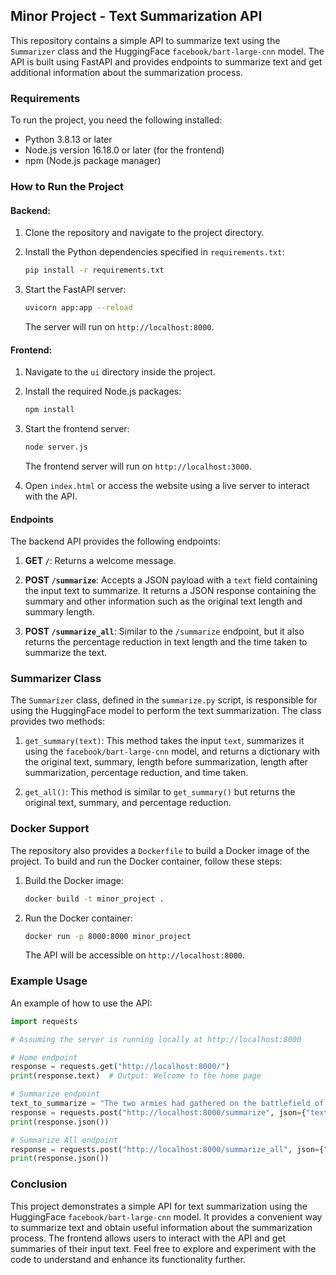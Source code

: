 ## Minor Project - Text Summarization API

This repository contains a simple API to summarize text using the `Summarizer` class and the HuggingFace `facebook/bart-large-cnn` model. The API is built using FastAPI and provides endpoints to summarize text and get additional information about the summarization process.

### Requirements

To run the project, you need the following installed:

- Python 3.8.13 or later
- Node.js version 16.18.0 or later (for the frontend)
- npm (Node.js package manager)

### How to Run the Project

#### Backend:

1. Clone the repository and navigate to the project directory.

2. Install the Python dependencies specified in `requirements.txt`:

   ```bash
   pip install -r requirements.txt
   ```

3. Start the FastAPI server:

   ```bash
   uvicorn app:app --reload
   ```

   The server will run on `http://localhost:8000`.

#### Frontend:

1. Navigate to the `ui` directory inside the project.

2. Install the required Node.js packages:

   ```bash
   npm install
   ```

3. Start the frontend server:

   ```bash
   node server.js
   ```

   The frontend server will run on `http://localhost:3000`.

4. Open `index.html` or access the website using a live server to interact with the API.

#### Endpoints

The backend API provides the following endpoints:

1. **GET `/`**: Returns a welcome message.

2. **POST `/summarize`**: Accepts a JSON payload with a `text` field containing the input text to summarize. It returns a JSON response containing the summary and other information such as the original text length and summary length.

3. **POST `/summarize_all`**: Similar to the `/summarize` endpoint, but it also returns the percentage reduction in text length and the time taken to summarize the text.

### Summarizer Class

The `Summarizer` class, defined in the `summarize.py` script, is responsible for using the HuggingFace model to perform the text summarization. The class provides two methods:

1. `get_summary(text)`: This method takes the input `text`, summarizes it using the `facebook/bart-large-cnn` model, and returns a dictionary with the original text, summary, length before summarization, length after summarization, percentage reduction, and time taken.

2. `get_all()`: This method is similar to `get_summary()` but returns the original text, summary, and percentage reduction.

### Docker Support

The repository also provides a `Dockerfile` to build a Docker image of the project. To build and run the Docker container, follow these steps:

1. Build the Docker image:

   ```bash
   docker build -t minor_project .
   ```

2. Run the Docker container:

   ```bash
   docker run -p 8000:8000 minor_project
   ```

   The API will be accessible on `http://localhost:8000`.

### Example Usage

An example of how to use the API:

```python
import requests

# Assuming the server is running locally at http://localhost:8000

# Home endpoint
response = requests.get("http://localhost:8000/")
print(response.text)  # Output: Welcome to the home page

# Summarize endpoint
text_to_summarize = "The two armies had gathered on the battlefield of Kurukshetra, well prepared to fight a war that was inevitable. ..."
response = requests.post("http://localhost:8000/summarize", json={"text": text_to_summarize})
print(response.json())

# Summarize All endpoint
response = requests.post("http://localhost:8000/summarize_all", json={"text": text_to_summarize})
print(response.json())
```

### Conclusion

This project demonstrates a simple API for text summarization using the HuggingFace `facebook/bart-large-cnn` model. It provides a convenient way to summarize text and obtain useful information about the summarization process. The frontend allows users to interact with the API and get summaries of their input text. Feel free to explore and experiment with the code to understand and enhance its functionality further.